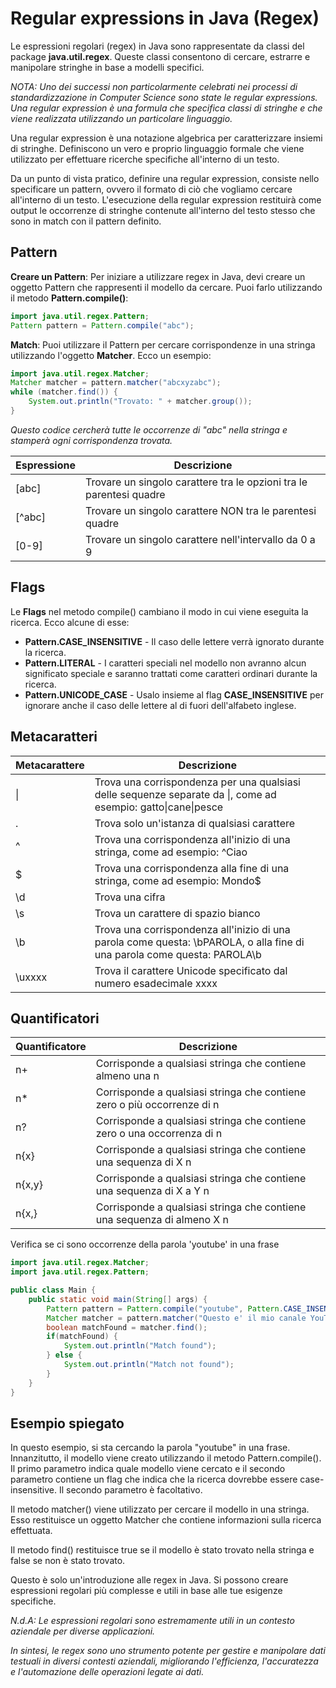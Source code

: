 # Regular expressions in Java (Regex)

Le espressioni regolari (regex) in Java sono rappresentate da classi del package **java.util.regex**. Queste classi consentono di cercare, estrarre e manipolare stringhe in base a modelli specifici.

_NOTA: Uno dei successi non particolarmente celebrati nei processi di standardizzazione in Computer Science sono state le regular expressions. 
Una regular expression è una formula che specifica classi di stringhe e che viene realizzata utilizzando un particolare linguaggio._

Una regular expression è una notazione algebrica per caratterizzare insiemi di stringhe. Definiscono un vero e proprio linguaggio formale che viene utilizzato 
per effettuare ricerche specifiche all'interno di un testo.

Da un punto di vista pratico, definire una regular expression, consiste nello specificare un pattern, ovvero il formato di ciò che vogliamo cercare all'interno di un testo. 
L'esecuzione della regular expression restituirà come output le occorrenze di stringhe contenute all'interno del testo stesso che sono in match con il pattern definito.

## Pattern
**Creare un Pattern**: Per iniziare a utilizzare regex in Java, devi creare un oggetto Pattern che rappresenti il modello da cercare. Puoi farlo utilizzando il metodo **Pattern.compile()**:
```Java
import java.util.regex.Pattern;
Pattern pattern = Pattern.compile("abc");
```
**Match**: Puoi utilizzare il Pattern per cercare corrispondenze in una stringa utilizzando l'oggetto **Matcher**. Ecco un esempio:
```Java
import java.util.regex.Matcher;
Matcher matcher = pattern.matcher("abcxyzabc");
while (matcher.find()) {
    System.out.println("Trovato: " + matcher.group());
}
```
_Questo codice cercherà tutte le occorrenze di "abc" nella stringa e stamperà ogni corrispondenza trovata._

| Espressione | Descrizione                                                         |
|-------------|---------------------------------------------------------------------|
| [abc]       | Trovare un singolo carattere tra le opzioni tra le parentesi quadre |
| [^abc]      | Trovare un singolo carattere NON tra le parentesi quadre            |
| [0-9]       | Trovare un singolo carattere nell'intervallo da 0 a 9               |

## Flags
Le **Flags** nel metodo compile() cambiano il modo in cui viene eseguita la ricerca. Ecco alcune di esse:

- **Pattern.CASE_INSENSITIVE** - Il caso delle lettere verrà ignorato durante la ricerca.
- **Pattern.LITERAL** - I caratteri speciali nel modello non avranno alcun significato speciale e saranno trattati come caratteri ordinari durante la ricerca.
- **Pattern.UNICODE_CASE** - Usalo insieme al flag **CASE_INSENSITIVE** per ignorare anche il caso delle lettere al di fuori dell'alfabeto inglese.

## Metacaratteri
| Metacarattere | Descrizione                                                                                                               |
|---------------|---------------------------------------------------------------------------------------------------------------------------|
| \|            | Trova una corrispondenza per una qualsiasi delle sequenze separate da \|, come ad esempio: gatto\|cane\|pesce             |
| .             | Trova solo un'istanza di qualsiasi carattere                                                                              |
| ^             | Trova una corrispondenza all'inizio di una stringa, come ad esempio: ^Ciao                                                |
| $             | Trova una corrispondenza alla fine di una stringa, come ad esempio: Mondo$                                                |
| \d            | Trova una cifra                                                                                                           |
| \s            | Trova un carattere di spazio bianco                                                                                       |
| \b            | Trova una corrispondenza all'inizio di una parola come questa: \bPAROLA, o alla fine di una parola come questa: PAROLA\b  |
| \uxxxx        | Trova il carattere Unicode specificato dal numero esadecimale xxxx                                                        |

## Quantificatori
| Quantificatore | Descrizione                                                             |
|----------------|-------------------------------------------------------------------------|
| n+             | Corrisponde a qualsiasi stringa che contiene almeno una n               |
| n*             | Corrisponde a qualsiasi stringa che contiene zero o più occorrenze di n |
| n?             | Corrisponde a qualsiasi stringa che contiene zero o una occorrenza di n |
| n{x}           | Corrisponde a qualsiasi stringa che contiene una sequenza di X n        |
| n{x,y}         | Corrisponde a qualsiasi stringa che contiene una sequenza di X a Y n    |
| n{x,}          | Corrisponde a qualsiasi stringa che contiene una sequenza di almeno X n |

Verifica se ci sono occorrenze della parola 'youtube' in una frase
```Java
import java.util.regex.Matcher;
import java.util.regex.Pattern;

public class Main {
    public static void main(String[] args) {
        Pattern pattern = Pattern.compile("youtube", Pattern.CASE_INSENSITIVE);
        Matcher matcher = pattern.matcher("Questo e' il mio canale YouTube!");
        boolean matchFound = matcher.find();
        if(matchFound) {
            System.out.println("Match found");
        } else {
            System.out.println("Match not found");
        }
    }
}
```
## Esempio spiegato
In questo esempio, si sta cercando la parola "youtube" in una frase.
Innanzitutto, il modello viene creato utilizzando il metodo Pattern.compile(). Il primo parametro indica quale modello viene cercato e il secondo parametro contiene un flag che indica che la ricerca dovrebbe essere case-insensitive. Il secondo parametro è facoltativo.

Il metodo matcher() viene utilizzato per cercare il modello in una stringa. Esso restituisce un oggetto Matcher che contiene informazioni sulla ricerca effettuata.

Il metodo find() restituisce true se il modello è stato trovato nella stringa e false se non è stato trovato.

Questo è solo un'introduzione alle regex in Java. Si possono creare espressioni regolari più complesse e utili in base alle tue esigenze specifiche.

_N.d.A: Le espressioni regolari sono estremamente utili in un contesto aziendale per diverse applicazioni._

_In sintesi, le regex sono uno strumento potente per gestire e manipolare dati testuali in diversi contesti aziendali, migliorando l'efficienza, l'accuratezza e l'automazione delle operazioni legate ai dati._



